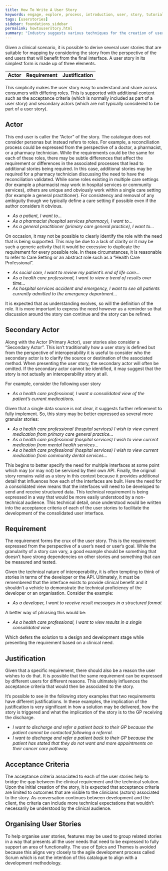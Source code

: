 ```yaml
---
title: How To Write A User Story
keywords: engage, explore, process, introduction, user, story, tutorial, actor, primary, secondary, need, justification, acceptance, feature, epic
tags: [userstories]
sidebar: foundations_sidebar
permalink: howtouserstory.html
summary: "Industry suggests various techniques for the creation of user stories. NHS Digital extends this slightly to help make the creation of user stories more relevant to the creation of system interfaces."
---
```


Given a clinical scenario, it is possible to derive several user stories that are suitable for mapping by considering the story from the perspective of the end users that will benefit from the final interface.
A user story in its simplest form is made up of three elements.

<table style="margin-left:auto;margin-right:auto;"><tr><td><b>Actor</b></td><td><b>Requirement</b></td><td><b>Justification</b></td></tr></table>

This simplicity makes the user story easy to understand and share across consumers with differing roles. This is supported with additional content such as the acceptance criteria (which is normally included as part of a user story) and secondary actors (which are not typically considered to be part of a user story).
## Actor
This end user is caller the “Actor” of the story. The catalogue does not consider personas but instead refers to roles. For example, a reconciliation process could be expressed from the perspective of a doctor, a pharmacist, or a pharmacy technician. While the requirements could be the same for each of these roles, there may be subtle differences that affect the requirement or differences in the associated processes that lead to additional stories being required. In this case, additional stories may be required for a pharmacy technician discussing the need to have the reconciliation validated. While some roles existing in multiple care settings (for example a pharmacist may work in hospital services or community services), others are unique and obviously work within a single care setting (for example a general practitioner). For consistency and removal of any ambiguity though we typically define a care setting if possible even if the author considers it obvious.
* *As a patient, I want to…*
* *As a pharmacist (hospital services pharmacy), I want to…*
* *As a general practitioner (primary care general practice), I want to…*

On occasion, it may not be possible to clearly identify the role with the need that is being supported. This may be due to a lack of clarity or it may be such a generic activity that it would be excessive to duplicate the requirement for every possible role. In these circumstances, it is reasonable to refer to Care Setting or an abstract role such as a “Health Care Professional”.
* *As social care, I want to review my patient’s end of life care…*
* *As a health care professional, I want to view a trend of results over time…*
* *As hospital services accident and emergency, I want to see all patients currently admitted to the emergency department…*

It is expected that as understanding evolves, so will the definition of the role. It is more important to express the need however as a reminder so that discussion around the story can continue and the story can be refined.
## Secondary Actor
Along with the Actor (Primary Actor), user stories also consider a “Secondary Actor”. This isn’t traditionally how a user story is defined but from the perspective of interoperability it is useful to consider who the secondary actor is to clarify the source or destination of the associated method. When presenting the user story, the secondary actor will often be omitted. If the secondary actor cannot be identified, it may suggest that the story is not actually an interoperability story at all.

For example, consider the following user story
* *As a health care professional, I want a consolidated view of the patient’s current medications.*

Given that a single data source is not clear, it suggests further refinement to fully implement. So, this story may be better expressed as several more granular stories:
* *As a health care professional (hospital services) I wish to view current medication from primary care general practice…*
* *As a health care professional (hospital services) I wish to view current medication from mental health services…*
* *As a health care professional (hospital services) I wish to view current medication from community dental services…*

This begins to better specify the need for multiple interfaces at some point which may (or may not) be serviced by their own API. Finally, the original story remains valid as a story in this context because it provides additional detail that influences how each of the interfaces are built. Here the need for a consolidated view means that the interfaces will need to be developed to send and receive structured data. This technical requirement is being expressed in a way that would be more easily understood by a non-technical audience. This technical detail, once understood would be written into the acceptance criteria of each of the user stories to facilitate the development of the consolidated user interface.
## Requirement
The requirement forms the crux of the user story. This is the requirement expressed from the perspective of a user’s need or user’s goal. While the granularity of a story can vary, a good example should be something that doesn’t have strong dependencies on other stories and something that can be measured and tested.

Given the technical nature of interoperability, it is often tempting to think of stories in terms of the developer or the API. Ultimately, it must be remembered that the interface exists to provide clinical benefit and it shouldn’t a vehicle to demonstrate the technical proficiency of the developer or an organisation.
Consider the example:

* *As a developer, I want to receive result messages in a structured format*

A better way of phrasing this would be:

* *As a health care professional, I want to view results in a single consolidated view*

Which defers the solution to a design and development stage while presenting the requirement based on a clinical need.
## Justification
Given that a specific requirement, there should also be a reason the user wishes to do that. It is possible that the same requirement can be expressed by different users for different reasons. This ultimately influences the acceptance criteria that would then be associated to the story.

It’s possible to see in the following story examples that two requirements have different justifications. In these examples, the implication of the justification is very significant in how a solution may be delivered, how the story is triggered and what the implication of the story is to the GP receiving the discharge.
* *I want to discharge and refer a patient back to their GP because the patient cannot be contacted following a referral.*
* *I want to discharge and refer a patient back to their GP because the patient has stated that they do not want and more appointments on their cancer care pathway.*

## Acceptance Criteria
The acceptance criteria associated to each of the user stories help to bridge the gap between the clinical requirement and the technical solution. Upon the initial creation of the story, it is expected that acceptance criteria are limited to outcomes that are visible to the clinicians (actors) associated to the story. As conversation continues between development and the client, the criteria can include more technical expectations that wouldn’t necessarily be understood by the clinical audience.
## Organising User Stories
To help organise user stories, features may be used to group related stories in a way that presents all the user needs that need to be expressed to fully support an area of functionality. The use of Epics and Themes is avoided because this aligns very closely to the agile development process called Scrum which is not the intention of this catalogue to align with a development methodology.
